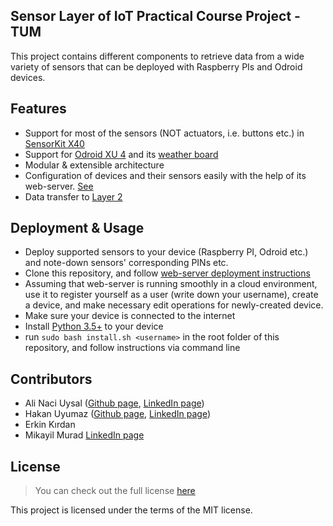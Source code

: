 ## Sensor Layer of  IoT Practical Course Project - TUM
This project contains different components to retrieve data from a wide variety of sensors that can be deployed with Raspberry PIs and Odroid devices. 

## Features
- Support for most of the sensors (NOT actuators, i.e. buttons etc.) in [SensorKit X40](http://sensorkit.en.joy-it.net/index.php?title=Main_Page)
- Support for [Odroid XU 4](https://www.odroid.co.uk/hardkernel-odroid-xu4) and its [weather board](http://www.hardkernel.com/main/products/prdt_info.php?g_code=G140264897696)
- Modular & extensible architecture
- Configuration of devices and their sensors easily with the help of its web-server. [See](https://gitlab.lrz.de/IoT-Practicum-Group/sensors/tree/master/iot-web-server)
- Data transfer to [Layer 2](https://gitlab.lrz.de/IoT-Practicum-Group/data_layer)

## Deployment & Usage

- Deploy supported sensors to your device (Raspberry PI, Odroid etc.) and note-down sensors' corresponding PINs etc.
- Clone this repository, and follow [web-server deployment instructions](https://gitlab.lrz.de/IoT-Practicum-Group/sensors/tree/master/iot-web-server)
- Assuming that web-server is running smoothly in a cloud environment, use it to register yourself as a user (write down your username), create a device, and make necessary edit operations for newly-created device.
- Make sure your device is connected to the internet
- Install [Python 3.5+](https://www.python.org/) to your device
- run `sudo bash install.sh <username>` in the root folder of this repository, and follow instructions via command line

## Contributors
- Ali Naci Uysal ([Github page](https://github.com/alinaciuysal), [LinkedIn page](https://www.linkedin.com/in/ali-naci-uysal/))
- Hakan Uyumaz ([Github page](https://github.com/UyumazHakan), [LinkedIn page](https://www.linkedin.com/in/uyumazhakan/))
- Erkin Kırdan
- Mikayil Murad [LinkedIn page](https://www.linkedin.com/in/mikayilmurad/)

## License
>You can check out the full license [here](https://gitlab.lrz.de/IoT-Practicum-Group/sensors/blob/master/LICENSE)

This project is licensed under the terms of the MIT license.